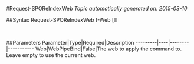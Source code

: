 #Request-SPOReIndexWeb
*Topic automatically generated on: 2015-03-10*


##Syntax
    Request-SPOReIndexWeb [-Web [<WebPipeBind>]]

&nbsp;

##Parameters
Parameter|Type|Required|Description
---------|----|--------|-----------
Web|WebPipeBind|False|The web to apply the command to. Leave empty to use the current web.

